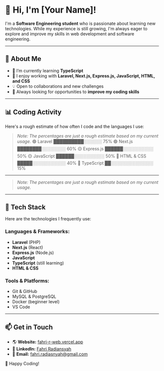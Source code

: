# 👋 Hi, I'm [Your Name]!

I'm a **Software Engineering student** who is passionate about learning new technologies. While my experience is still growing, I'm always eager to explore and improve my skills in web development and software engineering.  

---

## 🚀 About Me  
- 🔭 I’m currently learning **TypeScript**  
- 🌱 I enjoy working with **Laravel, Next.js, Express.js, JavaScript, HTML, and CSS**  
- 💡 Open to collaborations and new challenges  
- 🎯 Always looking for opportunities to **improve my coding skills**  

---

## 📊 Coding Activity  
Here's a rough estimate of how often I code and the languages I use:  

> *Note: The percentages are just a rough estimate based on my current usage.*
🟢 Laravel ██████████░░░░░░ 75%
🟢 Next.js ████████░░░░░░░░ 60%
🟡 Express.js ██████░░░░░░░░░░ 50%
🟡 JavaScript ██████░░░░░░░░░░ 50%
🔵 HTML & CSS █████░░░░░░░░░░░ 40%
🔵 TypeScript ██░░░░░░░░░░░░░░ 15%

---


> *Note: The percentages are just a rough estimate based on my current usage.*

---

## 🔧 Tech Stack  
Here are the technologies I frequently use:  

### **Languages & Frameworks:**  
- **Laravel** (PHP)  
- **Next.js** (React)  
- **Express.js** (Node.js)  
- **JavaScript**  
- **TypeScript** (still learning)  
- **HTML & CSS**  

### **Tools & Platforms:**  
- Git & GitHub  
- MySQL & PostgreSQL  
- Docker (beginner level)  
- VS Code  

---

## 📫 Get in Touch  
- 🌎 **Website:** [fahri-r-web.vercel.app](https://fahri-r-web.vercel.app/)  
- 💼 **LinkedIn:** [Fahri Radiansyah](https://www.linkedin.com/in/fahri-radiansyah-82b135295)  
- 📧 **Email:** [fahri.radiasnyah@gmail.com](mailto:fahri.radiasnyah@gmail.com)  

🚀 Happy Coding!  
